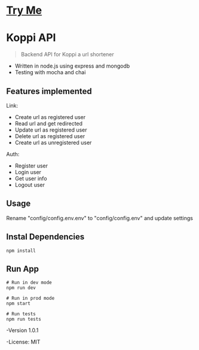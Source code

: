 # [Try Me](https://koppi.link)

# Koppi API

> Backend API for Koppi a url shortener

- Written in node.js using express and mongodb
- Testing with mocha and chai

## Features implemented

Link:

- Create url as registered user
- Read url and get redirected
- Update url as registered user
- Delete url as registered user
- Create url as unregistered user

Auth:

- Register user
- Login user
- Get user info
- Logout user

## Usage

Rename "config/config.env.env" to "config/config.env" and update settings

## Instal Dependencies

```
npm install
```

## Run App

```
# Run in dev mode
npm run dev

# Run in prod mode
npm start

# Run tests
npm run tests
```

-Version 1.0.1

-License: MIT
